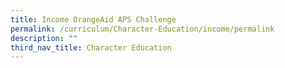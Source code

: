 ```yaml
---
title: Income OrangeAid APS Challenge
permalink: /curriculum/Character-Education/income/permalink
description: ""
third_nav_title: Character Education
---
```

